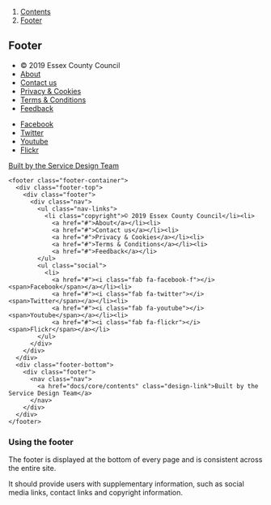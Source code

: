<div class="breadcrumbs">
  <ol>
    <li><a href="/docs/core/contents">Contents</a></li>
    <li><a href="#">Footer</a></li>
  </ol>
</div>

## Footer

<footer class="footer-container">
  <div class="footer-top">
    <div class="footer">
      <div class="nav">
        <ul class="nav-links">
          <li class="copyright">© 2019 Essex County Council</li><li>
            <a href="#">About</a></li><li>
            <a href="#">Contact us</a></li><li>
            <a href="#">Privacy & Cookies</a></li><li>
            <a href="#">Terms & Conditions</a></li><li>
            <a href="#">Feedback</a></li>
        </ul>
        <ul class="social">
          <li>
            <a href="#"><i class="fab fa-facebook-f"></i><span>Facebook</span></a></li><li>
            <a href="#"><i class="fab fa-twitter"></i><span>Twitter</span></a></li><li>
            <a href="#"><i class="fab fa-youtube"></i><span>Youtube</span></a></li><li>
            <a href="#"><i class="fab fa-flickr"></i><span>Flickr</span></a></li>
        </ul>
      </div>
    </div>
  </div>
  <div class="footer-bottom">
    <div class="footer">
      <nav class="nav">
        <a href="docs/core/contents" class="design-link">Built by the Service Design Team</a>
      </nav>
    </div>
  </div>
</footer>

    <footer class="footer-container">
      <div class="footer-top">
        <div class="footer">
          <div class="nav">
            <ul class="nav-links">
              <li class="copyright">© 2019 Essex County Council</li><li>
                <a href="#">About</a></li><li>
                <a href="#">Contact us</a></li><li>
                <a href="#">Privacy & Cookies</a></li><li>
                <a href="#">Terms & Conditions</a></li><li>
                <a href="#">Feedback</a></li>
            </ul>
            <ul class="social">
              <li>
                <a href="#"><i class="fab fa-facebook-f"></i><span>Facebook</span></a></li><li>
                <a href="#"><i class="fab fa-twitter"></i><span>Twitter</span></a></li><li>
                <a href="#"><i class="fab fa-youtube"></i><span>Youtube</span></a></li><li>
                <a href="#"><i class="fab fa-flickr"></i><span>Flickr</span></a></li>
            </ul>
          </div>
        </div>
      </div>
      <div class="footer-bottom">
        <div class="footer">
          <nav class="nav">
            <a href="docs/core/contents" class="design-link">Built by the Service Design Team</a>
          </nav>
        </div>
      </div>
    </footer>


### Using the footer

The footer is displayed at the bottom of every page and is consistent across the entire site.

It should provide users with supplementary information, such as social media links, contact links and copyright information.
